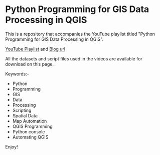 # Python Programming for GIS Data Processing in QGIS
This is a repository that accompanies the YouTube playlist titled "Python Programming for GIS Data Processing in QGIS".

[YouTube Playlist](https://www.youtube.com/playlist?list=PLeHfkOtgcB2uNlPPq6op7SYtqftLDYAOT) and [Blog url](https://umar-yusuf.blogspot.com/2019/01/python-programming-for-gis-data.html)

All the datasets and script files used in the videos are available for download on this page.

Keywords:-
- Python
- Programming
- GIS
- Data
- Processing
- Scripting
- Spatial Data
- Map Automation
- QGIS Programming
- Python console
- Automating QGIS

Enjoy!
